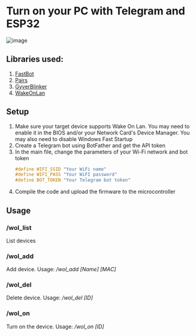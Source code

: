 # Turn on your PC with Telegram and ESP32

![image](https://github.com/user-attachments/assets/77362d3b-ad12-4962-9442-120ff87dfed6)

## Libraries used:
1. [FastBot](https://github.com/GyverLibs/FastBot)
2. [Pairs](https://github.com/GyverLibs/Pairs)
3. [GyverBlinker](https://github.com/GyverLibs/GyverBlinker)
4. [WakeOnLan](https://github.com/a7md0/WakeOnLan)

## Setup

1. Make sure your target device supports Wake On Lan. You may need to enable it in the BIOS and/or your Network Card's Device Manager. You may also need to disable Windows Fast Startup
2. Create a Telegram bot using BotFather and get the API token
3. In the main file, change the parameters of your Wi-Fi network and bot token
   ```C
   #define WIFI_SSID "Your WiFi name"
   #define WIFI_PASS "Your WiFI password"
   #define BOT_TOKEN "Your Telegram bot token"
   ```
5. Сompile the code and upload the firmware to the microcontroller

## Usage

### /wol_list 
List devices
### /wol_add 
Add device. Usage: _/wol_add [Name] [MAC]_
### /wol_del 
Delete device. Usage: _/wol_del [ID]_
### /wol_on 
Turn on the device. Usage: _/wol_on [ID]_
